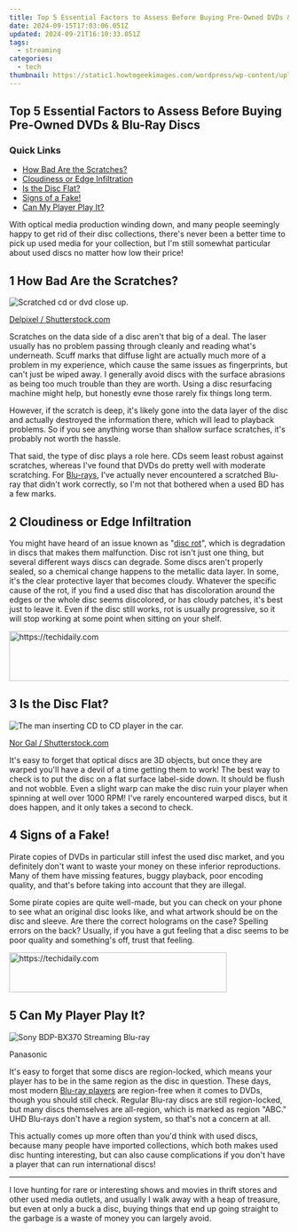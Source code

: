 ```yaml
---
title: Top 5 Essential Factors to Assess Before Buying Pre-Owned DVDs & Blu-Ray Discs
date: 2024-09-15T17:03:06.051Z
updated: 2024-09-21T16:10:33.051Z
tags:
  - streaming
categories:
  - tech
thumbnail: https://static1.howtogeekimages.com/wordpress/wp-content/uploads/2024/07/a-view-of-several-boxes-filled-with-used-dvds.jpg
---
```


## Top 5 Essential Factors to Assess Before Buying Pre-Owned DVDs & Blu-Ray Discs

### Quick Links

* [How Bad Are the Scratches?](https://techtrends.techidaily.com/cracking-the-code-retrieving-lost-wi-fi-passphrases-on-a-windows-11-machine/)
* [Cloudiness or Edge Infiltration](https://youtube-webster.techidaily.com/24-the-art-of-ad-driven-earnings-ajays-youtube-strategy/)
* [Is the Disc Flat?](https://screen-recording.techidaily.com/new-odins-legacy-destiny-of-ragnarok/)
* [Signs of a Fake!](https://unlock-android.techidaily.com/5-solutions-for-tecno-spark-20-pro-unlock-without-password-by-drfone-android/)
* [Can My Player Play It?](https://remote-screen-capture.techidaily.com/crafting-your-signature-tone-a-comprehensive-zoom-recording-workshop-for-2024/)

 With optical media production winding down, and many people seemingly happy to get rid of their disc collections, there's never been a better time to pick up used media for your collection, but I'm still somewhat particular about used discs no matter how low their price!

## 1  How Bad Are the Scratches? 

![Scratched cd or dvd close up.](https://static1.howtogeekimages.com/wordpress/wp-content/uploads/2024/07/scratched-cd-or-dvd-close-up.jpg) 

[Delpixel / Shutterstock.com](https://www.shutterstock.com/image-photo/scratched-cd-dvd-close-data-loss-236141077)

 Scratches on the data side of a disc aren't that big of a deal. The laser usually has no problem passing through cleanly and reading what's underneath. Scuff marks that diffuse light are actually much more of a problem in my experience, which cause the same issues as fingerprints, but can't just be wiped away. I generally avoid discs with the surface abrasions as being too much trouble than they are worth. Using a disc resurfacing machine might help, but honestly evne those rarely fix things long term.

 However, if the scratch is deep, it's likely gone into the data layer of the disc and actually destroyed the information there, which will lead to playback problems. So if you see anything worse than shallow surface scratches, it's probably not worth the hassle.

 That said, the type of disc plays a role here. CDs seem least robust against scratches, whereas I've found that DVDs do pretty well with moderate scratching. For [Blu-rays](https://android-pokemon-go.techidaily.com/in-2024-the-most-useful-tips-for-pokemon-go-ultra-league-on-oppo-a78-drfone-by-drfone-virtual-android/), I've actually never encountered a scratched Blu-ray that didn't work correctly, so I'm not that bothered when a used BD has a few marks.

## 2  Cloudiness or Edge Infiltration 

 You might have heard of an issue known as "[disc rot](https://vp-tips.techidaily.com/new-unlocking-full-potential-with-iphone-hdr/)", which is degradation in discs that makes them malfunction. Disc rot isn't just one thing, but several different ways discs can degrade. Some discs aren't properly sealed, so a chemical change happens to the metallic data layer. In some, it's the clear protective layer that becomes cloudy. Whatever the specific cause of the rot, if you find a used disc that has discoloration around the edges or the whole disc seems discolored, or has cloudy patches, it's best just to leave it. Even if the disc still works, rot is usually progressive, so it will stop working at some point when sitting on your shelf.

<!-- affiliate ads begin -->
<a href="https://appsumo.8odi.net/c/5597632/2094429/7443" target="_top" id="2094429">
  <img src="//a.impactradius-go.com/display-ad/7443-2094429" border="0" alt="https://techidaily.com" width="728" height="90"/>
</a>
<img height="0" width="0" src="https://appsumo.8odi.net/i/5597632/2094429/7443" style="position:absolute;visibility:hidden;" border="0" />
<!-- affiliate ads end -->

## 3  Is the Disc Flat? 

![The man inserting CD to CD player in the car.](https://static1.howtogeekimages.com/wordpress/wp-content/uploads/2024/07/the-man-inserting-cd-to-cd-player-in-the-car.jpg) 

[Nor Gal / Shutterstock.com](https://www.shutterstock.com/image-photo/man-inserting-cd-player-car-audio-1782513758)

 It's easy to forget that optical discs are 3D objects, but once they are warped you'll have a devil of a time getting them to work! The best way to check is to put the disc on a flat surface label-side down. It should be flush and not wobble. Even a slight warp can make the disc ruin your player when spinning at well over 1000 RPM! I've rarely encountered warped discs, but it does happen, and it only takes a second to check.

## 4  Signs of a Fake! 

 Pirate copies of DVDs in particular still infest the used disc market, and you definitely don't want to waste your money on these inferior reproductions. Many of them have missing features, buggy playback, poor encoding quality, and that's before taking into account that they are illegal.

 Some pirate copies are quite well-made, but you can check on your phone to see what an original disc looks like, and what artwork should be on the disc and sleeve. Are there the correct holograms on the case? Spelling errors on the back? Usually, if you have a gut feeling that a disc seems to be poor quality and something's off, trust that feeling.

<!-- affiliate ads begin -->
<a href="https://aligracehair.sjv.io/c/5597632/2135359/19272" target="_top" id="2135359">
  <img src="//a.impactradius-go.com/display-ad/19272-2135359" border="0" alt="https://techidaily.com" width="392" height="72"/>
</a>
<img height="0" width="0" src="https://aligracehair.sjv.io/i/5597632/2135359/19272" style="position:absolute;visibility:hidden;" border="0" />
<!-- affiliate ads end -->

## 5  Can My Player Play It? 

![Sony BDP-BX370 Streaming Blu-ray](https://static1.howtogeekimages.com/wordpress/wp-content/uploads/2023/11/sony-bdp-bx370-streaming-blu-ray.jpg) 

Panasonic

 It's easy to forget that some discs are region-locked, which means your player has to be in the same region as the disc in question. These days, most modern [Blu-ray players](https://screen-capture.techidaily.com/ultimate-actions-replay-analysis/) are region-free when it comes to DVDs, though you should still check. Regular Blu-ray discs are still region-locked, but many discs themselves are all-region, which is marked as region "ABC." UHD Blu-rays don't have a region system, so that's not a concern at all.

 This actually comes up more often than you'd think with used discs, because many people have imported collections, which both makes used disc hunting interesting, but can also cause complications if you don't have a player that can run international discs!

---

 I love hunting for rare or interesting shows and movies in thrift stores and other used media outlets, and usually I walk away with a heap of treasure, but even at only a buck a disc, buying things that end up going straight to the garbage is a waste of money you can largely avoid.

<ins class="adsbygoogle"
     style="display:block"
     data-ad-format="autorelaxed"
     data-ad-client="ca-pub-7571918770474297"
     data-ad-slot="1223367746"></ins>

<ins class="adsbygoogle"
     style="display:block"
     data-ad-client="ca-pub-7571918770474297"
     data-ad-slot="8358498916"
     data-ad-format="auto"
     data-full-width-responsive="true"></ins>



